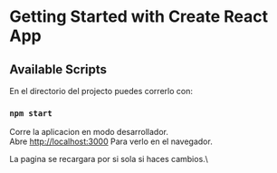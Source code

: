 # Getting Started with Create React App

## Available Scripts

En el directorio del projecto puedes correrlo con:

### `npm start`

Corre la aplicacion en modo desarrollador.\
Abre [http://localhost:3000](http://localhost:3000) Para verlo en el navegador.

La pagina se recargara por si sola si haces cambios.\


